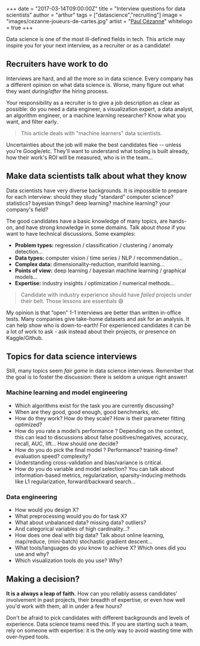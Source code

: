 +++
date = "2017-03-14T09:00:00Z"
title = "Interview questions for data scientists"
author = "arthur"
tags = ["datascience","recruiting"]
image = "images/cezanne-joueurs-de-cartes.jpg"
artist = "[Paul Cézanne](http://metmuseum.org/art/collection/search/435868)"
whitelogo = true
+++

Data science is one of the most ill-defined fields in tech. This article may inspire you for your next interview, as a recruiter or as a candidate!

<!--more-->

## Recruiters have work to do
Interviews are hard, and all the more so in data science. Every company has a different opinion on what data science is. Worse, many figure out what they want *during/after* the hiring process.

Your responsibility as a recruiter is to give a job description as clear as possible: do you need a data engineer, a visualization expert, a data analyst, an algorithm engineer, or a machine learning researcher? Know what you want, and filter early.

> This article deals with "machine learners" data scientists.

Uncertainties about the job will make the best candidates flee -- unless you're Google/etc. They'll want to understand what tooling is built already, how their work's ROI will be measured, who is in the team...


## Make data scientists talk about what they know
Data scientists have very diverse backgrounds. It is impossible to prepare for each interview: should they study "standard" computer science? statistics? bayesian things? deep learning? machine learning? your company's field?

The good candidates have a basic knowledge of many topics, are hands-on, and have strong knowledge in some domains. Talk about *those* if you want to have technical discussions. Some examples:

- **Problem types:** regression / classification / clustering / anomaly detection...
- **Data types:** computer vision / time series / NLP / recommendation...
- **Complex data:** dimensionality-reduction, manifold learning...
- **Points of view:** deep learning / bayesian machine learning / graphical models...
- **Expertise:** industry insights / optimization / numerical methods...

> Candidate with industry experience should have *failed* projects under their belt. Those lessons are essentials :smile:

My opinion is that “open” 1-1 interviews are better than written in-office tests. Many companies give take-home datasets and ask for an analysis. It can help show who is down-to-earth! For experienced candidates it can be a lot of work to ask - ask instead about their projects, or presence on Kaggle/Github.


## Topics for data science interviews
Still, many topics seem *fair game* in data science interviews. Remember that the goal is to foster the discussion: there is seldom a unique right answer!

### Machine learning and model engineering
- Which algorithms exist for the task you are currently discussing?
- When are they good, good enough, good benchmarks, etc.
- How do they work? How do they scale? How is their parameter fitting optimized?
- How do you rate a model’s performance ? Depending on the context, this can lead to discussions about false positives/negatives, accuracy, recall, AUC, lift... How should one decide?
- How do you do pick the final model ? Performance? training-time? evaluation speed? complexity?
- Understanding cross-validation and bias/variance is critical.
- How do you do variable and model selection? You can talk about information-based metrics, regularization, sparsity-inducing methods like L1 regularization, forward/backward search...

### Data engineering
- How would you design X?
- What preprocessing would you do for task X?
- What about unbalanced data? missing data? outliers?
- And categorical variables of high cardinality…?
- How does one deal with big data? Talk about online learning, map/reduce, (mini-batch) stochastic gradient descent...
- What tools/languages do you know to achieve X? Which ones did you use and why?
- Which visualization tools do you use? Why?


## Making a decision?
**It is a always a leap of faith.** How can you reliably assess candidates' involvement in past projects, their breadth of expertise, or even how well you'd work with them, all in under a few hours?

Don't be afraid to pick candidates with different backgrounds and levels of experience. Data science teams need this. If you are starting such a team, rely on someone with expertise: it is the only way to avoid wasting time with over-hyped tools.
